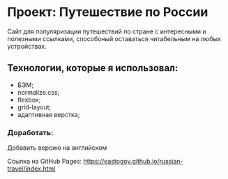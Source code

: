# Проект: Путешествие по России

Сайт для популяризации путешествий по стране с интересными и полезными ссылками, способоный оставаться читабельным на любых устройствах.

## Технологии, которые я использовал:
* БЭМ;
* normalize.css;
* flexbox;
* grid-layout;
* адаптивная верстка;

### Доработать:
Добавить версию на английском

Ссылка на GitHub Pages: https://eastogov.github.io/russian-travel/index.html